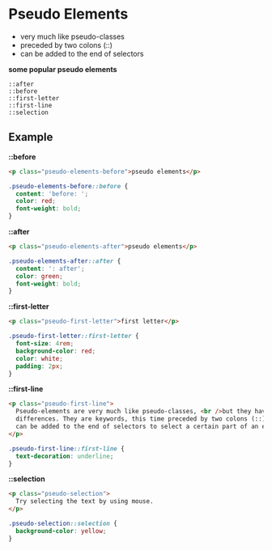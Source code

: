 # Pseudo Elements

- very much like pseudo-classes
- preceded by two colons (::)
- can be added to the end of selectors

**some popular pseudo elements**

```
::after
::before
::first-letter
::first-line
::selection
```

## Example

**::before**

```html
<p class="pseudo-elements-before">pseudo elements</p>
```

```css
.pseudo-elements-before::before {
  content: 'before: ';
  color: red;
  font-weight: bold;
}
```

**::after**

```html
<p class="pseudo-elements-after">pseudo elements</p>
```

```css
.pseudo-elements-after::after {
  content: ': after';
  color: green;
  font-weight: bold;
}
```

**::first-letter**

```html
<p class="pseudo-first-letter">first letter</p>
```

```css
.pseudo-first-letter::first-letter {
  font-size: 4rem;
  background-color: red;
  color: white;
  padding: 2px;
}
```

**::first-line**

```html
<p class="pseudo-first-line">
  Pseudo-elements are very much like pseudo-classes, <br />but they have
  differences. They are keywords, this time preceded by two colons (::), that
  can be added to the end of selectors to select a certain part of an element.
</p>
```

```css
.pseudo-first-line::first-line {
  text-decoration: underline;
}
```

**::selection**

```html
<p class="pseudo-selection">
  Try selecting the text by using mouse.
</p>
```

```css
.pseudo-selection::selection {
  background-color: yellow;
}
```
